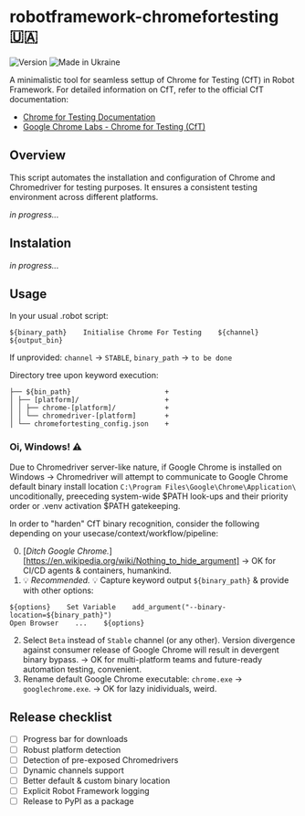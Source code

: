 # robotframework-chromefortesting :ukraine:

![Version](https://img.shields.io/badge/version-0.4-%2392C444) ![Made in Ukraine](https://img.shields.io/badge/made_in_Ukraine-%23AF1717)

A minimalistic tool for seamless settup of Chrome for Testing (CfT) in Robot Framework.
For detailed information on CfT, refer to the official CfT documentation:

- [Chrome for Testing Documentation](https://developer.chrome.com/blog/chrome-for-testing/)
- [Google Chrome Labs - Chrome for Testing (CfT)](https://googlechromelabs.github.io/chrome-for-testing/)

## Overview

This script automates the installation and configuration of Chrome and Chromedriver for testing purposes. It ensures a consistent testing environment across different platforms.

_in progress..._

## Instalation

_in progress..._

## Usage

In your usual .robot script:

```
${binary_path}    Initialise Chrome For Testing    ${channel}    ${output_bin}
```

If unprovided:
```channel``` -> ```STABLE```, ```binary_path``` -> ```to be done```

Directory tree upon keyword execution:
```
├── ${bin_path}                       +
│ ├── [platform]/                     +
│ │ ├── chrome-[platform]/            +
│ │ └── chromedriver-[platform]       +
│ └── chromefortesting_config.json    +
```

### Oi, Windows! :warning:
Due to Chromedriver server-like nature, if Google Chrome is installed on Windows -> Chromedriver will attempt to communicate to Google Chrome default binary install location ```C:\Program Files\Google\Chrome\Application\``` uncoditionally, preeceding system-wide $PATH look-ups and their priority order or .venv activation $PATH gatekeeping.

In order to "harden" CfT binary recognition, consider the following depending on your usecase/context/workflow/pipeline:

0. [_Ditch Google Chrome._][https://en.wikipedia.org/wiki/Nothing_to_hide_argument] -> OK for CI/CD agents & containers, humankind.
1. :bulb: *_Recommended._* :bulb: Capture keyword output ```${binary_path}``` & provide with other options:
 ```
 ${options}    Set Variable    add_argument("--binary-location=${binary_path}")
 Open Browser    ...    ${options}
 ```
2. Select ```Beta``` instead of ```Stable``` channel (or any other). Version divergence against consumer release of Google Chrome will result in devergent binary bypass. -> OK for multi-platform teams and future-ready automation testing, convenient.
3. Rename default Google Chrome executable: ```chrome.exe``` -> ```googlechrome.exe```. -> OK for lazy inidividuals, weird.

## Release checklist

- [ ] Progress bar for downloads
- [ ] Robust platform detection
- [ ] Detection of pre-exposed Chromedrivers
- [ ] Dynamic channels support
- [ ] Better default & custom binary location
- [ ] Explicit Robot Framework logging
- [ ] Release to PyPl as a package